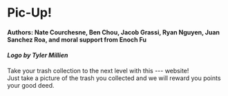 # Pic-Up!

#### **Authors: Nate Courchesne, Ben Chou, Jacob Grassi, Ryan Nguyen, Juan Sanchez Roa, and moral support from Enoch Fu**
#### *Logo by Tyler Millien*

Take your trash collection to the next level with this --- website!  
Just take a picture of the trash you collected and we will reward you points your good deed.